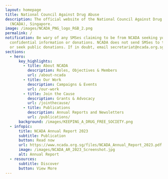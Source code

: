 ```yaml
---
layout: homepage
title: National Council Against Drug Abuse
description: The official website of the National Council Against Drug Abuse
  (NCADA), Singapore.
image: /images/NCADA_PNG_logo_RGB_2.png
permalink: /
notification: Be wary of any SMSes claiming to be from NCADA seeking your
  confidential information or donations. NCADA does not send SMSes to the public
  or seek public donations. If in doubt, email secretariat@ncada.org.sg.
sections:
  - hero:
      key_highlights:
        - title: About NCADA
          description: Roles, Objectives & Members
          url: /about-ncada
        - title: Our Work
          description: Campaigns & Events
          url: /our-work
        - title: Join the Cause
          description: Grants & Advocacy
          url: /jointhecause/
        - title: Publications
          description: Annual Reports and Newsletters
          url: /publications/
      background: /images/KEEPING_A_DRUG_FREE_SOCIETY.png
  - infopic:
      title: NCADA Annual Report 2023
      subtitle: Publication
      button: Read now
      url: https://www.ncada.org.sg/files/NCADA_Annual_Report_2023.pdf
      image: /images/NCADA_AR_2023_Screenshot.jpg
      alt: Annual Report
  - resources:
      subtitle: Discover
      button: View More
---
```

